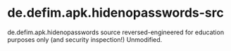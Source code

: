 # de.defim.apk.hidenopasswords-src
de.defim.apk.hidenopasswords source reversed-engineered for education purposes only (and security inspection!) Unmodified.
